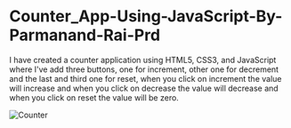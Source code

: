 # Counter_App-Using-JavaScript-By-Parmanand-Rai-Prd
I have created a counter application using HTML5, CSS3, and JavaScript where I've add three buttons, one for increment, other one for decrement and the last and third one for reset, when you click on increment the value will increase and when you click on decrease the value will decrease and when you click on reset the value will be zero.

![Counter](https://github.com/Parmanand441/Counter_App-Using-JavaScript-By-Parmanand-Rai-Prd/assets/106175480/15c67aa8-4729-4522-a862-17e949b3484e)

